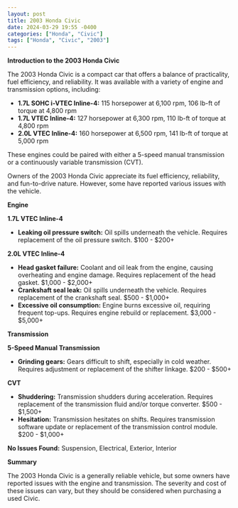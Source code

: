 ```yaml
---
layout: post
title: 2003 Honda Civic
date: 2024-03-29 19:55 -0400
categories: ["Honda", "Civic"]
tags: ["Honda", "Civic", "2003"]
---
```

**Introduction to the 2003 Honda Civic**

The 2003 Honda Civic is a compact car that offers a balance of practicality, fuel efficiency, and reliability. It was available with a variety of engine and transmission options, including:

* **1.7L SOHC i-VTEC Inline-4:** 115 horsepower at 6,100 rpm, 106 lb-ft of torque at 4,800 rpm
* **1.7L VTEC Inline-4:** 127 horsepower at 6,300 rpm, 110 lb-ft of torque at 4,800 rpm
* **2.0L VTEC Inline-4:** 160 horsepower at 6,500 rpm, 141 lb-ft of torque at 5,000 rpm

These engines could be paired with either a 5-speed manual transmission or a continuously variable transmission (CVT).

Owners of the 2003 Honda Civic appreciate its fuel efficiency, reliability, and fun-to-drive nature. However, some have reported various issues with the vehicle.

**Engine**

**1.7L VTEC Inline-4**

* **Leaking oil pressure switch:** Oil spills underneath the vehicle. Requires replacement of the oil pressure switch. $100 - $200+

**2.0L VTEC Inline-4**

* **Head gasket failure:** Coolant and oil leak from the engine, causing overheating and engine damage. Requires replacement of the head gasket. $1,000 - $2,000+
* **Crankshaft seal leak:** Oil spills underneath the vehicle. Requires replacement of the crankshaft seal. $500 - $1,000+
* **Excessive oil consumption:** Engine burns excessive oil, requiring frequent top-ups. Requires engine rebuild or replacement. $3,000 - $5,000+

**Transmission**

**5-Speed Manual Transmission**

* **Grinding gears:** Gears difficult to shift, especially in cold weather. Requires adjustment or replacement of the shifter linkage. $200 - $500+

**CVT**

* **Shuddering:** Transmission shudders during acceleration. Requires replacement of the transmission fluid and/or torque converter. $500 - $1,500+
* **Hesitation:** Transmission hesitates on shifts. Requires transmission software update or replacement of the transmission control module. $200 - $1,000+

**No Issues Found:** Suspension, Electrical, Exterior, Interior

**Summary**

The 2003 Honda Civic is a generally reliable vehicle, but some owners have reported issues with the engine and transmission. The severity and cost of these issues can vary, but they should be considered when purchasing a used Civic.
